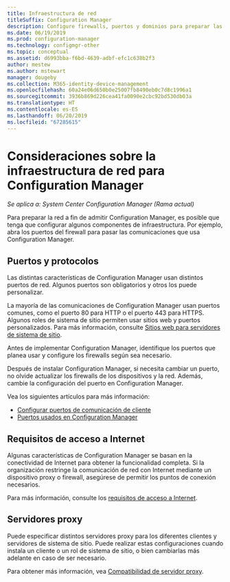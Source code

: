 ```yaml
---
title: Infraestructura de red
titleSuffix: Configuration Manager
description: Configure firewalls, puertos y dominios para preparar las comunicaciones de Configuration Manager.
ms.date: 06/19/2019
ms.prod: configuration-manager
ms.technology: configmgr-other
ms.topic: conceptual
ms.assetid: d6993bba-f6bd-4639-adbf-efc1c638b2f3
author: mestew
ms.author: mstewart
manager: dougeby
ms.collection: M365-identity-device-management
ms.openlocfilehash: 60a24e06d650b0e25007fb8490eb0c7d8c1996a1
ms.sourcegitcommit: 3936b869d226cea41fa0090e2cbc92bd530db03a
ms.translationtype: HT
ms.contentlocale: es-ES
ms.lasthandoff: 06/20/2019
ms.locfileid: "67285615"
---
```

# <a name="network-infrastructure-considerations-for-configuration-manager"></a>Consideraciones sobre la infraestructura de red para Configuration Manager

*Se aplica a: System Center Configuration Manager (Rama actual)*

Para preparar la red a fin de admitir Configuration Manager, es posible que tenga que configurar algunos componentes de infraestructura. Por ejemplo, abra los puertos del firewall para pasar las comunicaciones que usa Configuration Manager.  

## <a name="ports-and-protocols"></a>Puertos y protocolos

Las distintas características de Configuration Manager usan distintos puertos de red. Algunos puertos son obligatorios y otros los puede personalizar.

La mayoría de las comunicaciones de Configuration Manager usan puertos comunes, como el puerto 80 para HTTP o el puerto 443 para HTTPS. Algunos roles de sistema de sitio permiten usar sitios web y puertos personalizados. Para más información, consulte [Sitios web para servidores de sistema de sitio](/sccm/core/plan-design/network/websites-for-site-system-servers).

Antes de implementar Configuration Manager, identifique los puertos que planea usar y configure los firewalls según sea necesario.

Después de instalar Configuration Manager, si necesita cambiar un puerto, no olvide actualizar los firewalls de los dispositivos y la red. Además, cambie la configuración del puerto en Configuration Manager.

Vea los siguientes artículos para más información:

- [Configurar puertos de comunicación de cliente](/sccm/core/clients/deploy/configure-client-communication-ports)
- [Puertos usados en Configuration Manager](/sccm/core/plan-design/hierarchy/ports)


## <a name="internet-access-requirements"></a>Requisitos de acceso a Internet

Algunas características de Configuration Manager se basan en la conectividad de Internet para obtener la funcionalidad completa. Si la organización restringe la comunicación de red con Internet mediante un dispositivo proxy o firewall, asegúrese de permitir los puntos de conexión necesarios.

Para más información, consulte los [requisitos de acceso a Internet](/sccm/core/plan-design/network/internet-endpoints).


## <a name="proxy-servers"></a>Servidores proxy

Puede especificar distintos servidores proxy para los diferentes clientes y servidores de sistema de sitio. Puede realizar estas configuraciones cuando instala un cliente o un rol de sistema de sitio, o bien cambiarlas más adelante en caso de ser necesario.

Para obtener más información, vea [Compatibilidad de servidor proxy](/sccm/core/plan-design/network/proxy-server-support).
